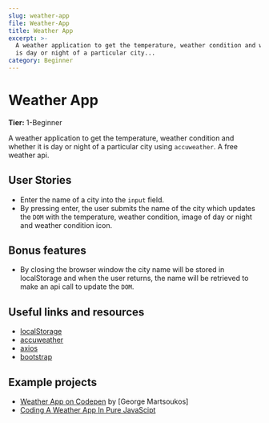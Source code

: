 ```yaml
---
slug: weather-app
file: Weather-App
title: Weather App
excerpt: >-
  A weather application to get the temperature, weather condition and whether it
  is day or night of a particular city...
category: Beginner
---
```

# Weather App

**Tier:** 1-Beginner

A weather application to get the temperature, weather condition and whether it is day or night of a particular city using `accuweather`. A free weather api.

## User Stories

* Enter the name of a city into the `input` field.
* By pressing enter, the user submits the name of the city which updates the `DOM` with the temperature, weather condition, image of day or night and weather condition icon.

## Bonus features

* By closing the browser window the city name will be stored in localStorage and when the user returns, the name will be retrieved to make an api call to update the `DOM`.

## Useful links and resources

- [localStorage](https://developer.mozilla.org/en-US/docs/Web/API/Window/localStorage)
- [accuweather](https://developer.accuweather.com/)
- [axios](https://github.com/axios/axios)
- [bootstrap](https://getbootstrap.com/)

## Example projects

- [Weather App on Codepen](https://codepen.io/tutsplus/pen/gObLaEP) by [George Martsoukos]
- [Coding A Weather App In Pure JavaScipt](https://www.youtube.com/watch?v=ZPG2wGNj6J4)
